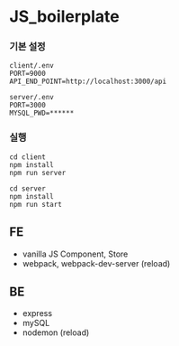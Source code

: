 # JS_boilerplate

### 기본 설정

```
client/.env
PORT=9000
API_END_POINT=http://localhost:3000/api

server/.env
PORT=3000
MYSQL_PWD=******
```

### 실행

```
cd client
npm install
npm run server

cd server
npm install
npm run start
```

## FE

- vanilla JS Component, Store
- webpack, webpack-dev-server (reload)

## BE

- express
- mySQL
- nodemon (reload)

